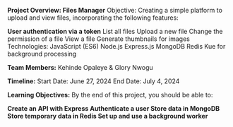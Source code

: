 **Project Overview: Files Manager**
Objective:
Creating a simple platform to upload and view files, incorporating the following features:

**User authentication via a token**
List all files
Upload a new file
Change the permission of a file
View a file
Generate thumbnails for images
Technologies:
JavaScript (ES6)
Node.js
Express.js
MongoDB
Redis
Kue for background processing

**Team Members:**
Kehinde Opaleye &
Glory Nwogu

**Timeline:**
Start Date: June 27, 2024
End Date: July 4, 2024

**Learning Objectives:**
By the end of this project, you should be able to:

**Create an API with Express
Authenticate a user
Store data in MongoDB
Store temporary data in Redis
Set up and use a background worker**
